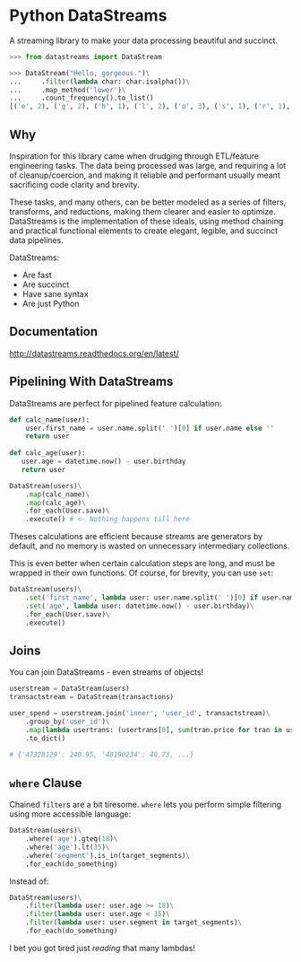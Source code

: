 # Python DataStreams

A streaming library to make your data processing beautiful and succinct.

```python
>>> from datastreams import DataStream

>>> DataStream("Hello, gorgeous.")\
...     .filter(lambda char: char.isalpha())\
...     .map_method('lower')\
...     .count_frequency().to_list()
[('e', 2), ('g', 2), ('h', 1), ('l', 2), ('o', 3), ('s', 1), ('r', 1), ('u', 1)]
```

## Why

Inspiration for this library came when drudging through ETL/feature engineering tasks.  The data being processed was large, and requiring a lot of cleanup/coercion, and making it reliable and performant usually meant sacrificing code clarity and brevity.
  
These tasks, and many others, can be better modeled as a series of filters, transforms, and reductions, making them clearer and easier to optimize.  DataStreams is the implementation of these ideals, using method chaining and practical functional elements to create elegant, legible, and succinct data pipelines.

DataStreams:

- Are fast
- Are succinct
- Have sane syntax
- Are just Python

## Documentation

http://datastreams.readthedocs.org/en/latest/
  
## Pipelining With DataStreams

DataStreams are perfect for pipelined feature calculation:

```python
def calc_name(user):
    user.first_name = user.name.split(' ')[0] if user.name else ''
    return user
    
def calc_age(user):
   user.age = datetime.now() - user.birthday
   return user

DataStream(users)\
    .map(calc_name)\
    .map(calc_age)\
    .for_each(User.save)\
    .execute() # <- Nothing happens till here
```

Theses calculations are efficient because streams are generators by default, and no memory is wasted on unnecessary intermediary collections.

This is even better when certain calculation steps are long, and must be wrapped in their own functions.  Of course, for brevity, you can use `set`:

```python
DataStream(users)\
    .set('first_name', lambda user: user.name.split(' ')[0] if user.name else '')\
    .set('age', lambda user: datetime.now() - user.birthday)\
    .for_each(User.save)\
    .execute()
```

## Joins

You can join DataStreams - even streams of objects!

```python
userstream = DataStream(users)
transactstream = DataStream(transactions)

user_spend = userstream.join('inner', 'user_id', transactstream)\
    .group_by('user_id')\
    .map(lambda usertrans: (usertrans[0], sum(tran.price for tran in usertrans[1])))\
    .to_dict()
    
# {'47328129': 240.95, '48190234': 40.73, ...} 
```


## `where` Clause

Chained `filter`s are a bit tiresome. `where` lets you perform simple filtering using more accessible language:
  
```python
DataStream(users)\
    .where('age').gteq(18)\
    .where('age').lt(35)\
    .where('segment').is_in(target_segments)\
    .for_each(do_something)
```

Instead of:

```python
DataStream(users)\
    .filter(lambda user: user.age >= 18)\
    .filter(lambda user: user.age < 35)\
    .filter(lambda user: user.segment in target_segments)\
    .for_each(do_something)
```

I bet you got tired just _reading_ that many lambdas!
